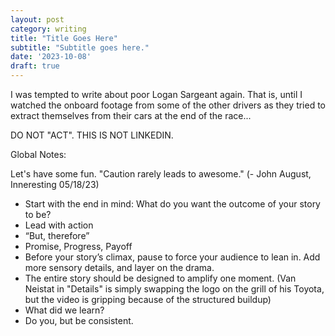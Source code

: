 ```yaml
---
layout: post
category: writing
title: "Title Goes Here"
subtitle: "Subtitle goes here."
date: '2023-10-08'
draft: true
---
```


I was tempted to write about poor Logan Sargeant again. That is, until I watched the onboard footage from some of the other drivers as they tried to extract themselves from their cars at the end of the race...


DO NOT "ACT". THIS IS NOT LINKEDIN.

Global Notes:

Let's have some fun. "Caution rarely leads to awesome." (- John August, Inneresting 05/18/23)

- Start with the end in mind: What do you want the outcome of your story to be?
- Lead with action
- “But, therefore”
- Promise, Progress, Payoff
- Before your story’s climax, pause to force your audience to lean in. Add more sensory details, and layer on the drama.
- The entire story should be designed to amplify one moment. (Van Neistat in "Details" is simply swapping the logo on the grill of his Toyota, but the video is gripping because of the structured buildup)
- What did we learn?
- Do you, but be consistent.
